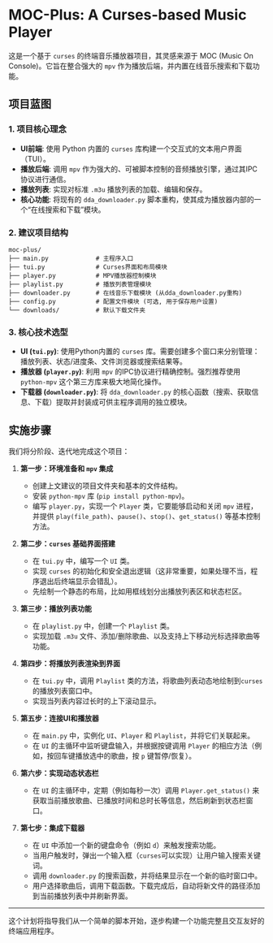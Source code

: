 # MOC-Plus: A Curses-based Music Player

这是一个基于 `curses` 的终端音乐播放器项目，其灵感来源于 MOC (Music On Console)。它旨在整合强大的 `mpv` 作为播放后端，并内置在线音乐搜索和下载功能。

## 项目蓝图

### 1. 项目核心理念
- **UI前端**: 使用 Python 内置的 `curses` 库构建一个交互式的文本用户界面（TUI）。
- **播放后端**: 调用 `mpv` 作为强大的、可被脚本控制的音频播放引擎，通过其IPC协议进行通信。
- **播放列表**: 实现对标准 `.m3u` 播放列表的加载、编辑和保存。
- **核心功能**: 将现有的 `dda_downloader.py` 脚本重构，使其成为播放器内部的一个“在线搜索和下载”模块。

### 2. 建议项目结构
```
moc-plus/
├── main.py             # 主程序入口
├── tui.py              # Curses界面和布局模块
├── player.py           # MPV播放器控制模块
├── playlist.py         # 播放列表管理模块
├── downloader.py       # 在线音乐下载模块 (从dda_downloader.py重构)
├── config.py           # 配置文件模块 (可选, 用于保存用户设置)
└── downloads/          # 默认下载文件夹
```

### 3. 核心技术选型
*   **UI (`tui.py`)**: 使用Python内置的 `curses` 库。需要创建多个窗口来分别管理：播放列表、状态/进度条、文件浏览器或搜索结果等。
*   **播放器 (`player.py`)**: 利用 `mpv` 的IPC协议进行精确控制。强烈推荐使用 `python-mpv` 这个第三方库来极大地简化操作。
*   **下载器 (`downloader.py`)**: 将 `dda_downloader.py` 的核心函数（搜索、获取信息、下载）提取并封装成可供主程序调用的独立模块。

## 实施步骤

我们将分阶段、迭代地完成这个项目：

1.  **第一步：环境准备和 `mpv` 集成**
    *   创建上文建议的项目文件夹和基本的文件结构。
    *   安装 `python-mpv` 库 (`pip install python-mpv`)。
    *   编写 `player.py`，实现一个 `Player` 类，它要能够启动和关闭 `mpv` 进程，并提供 `play(file_path)`、`pause()`、`stop()`、`get_status()` 等基本控制方法。

2.  **第二步：`curses` 基础界面搭建**
    *   在 `tui.py` 中，编写一个 `UI` 类。
    *   实现 `curses` 的初始化和安全退出逻辑（这非常重要，如果处理不当，程序退出后终端显示会错乱）。
    *   先绘制一个静态的布局，比如用框线划分出播放列表区和状态栏区。

3.  **第三步：播放列表功能**
    *   在 `playlist.py` 中，创建一个 `Playlist` 类。
    *   实现加载 `.m3u` 文件、添加/删除歌曲、以及支持上下移动光标选择歌曲等功能。

4.  **第四步：将播放列表渲染到界面**
    *   在 `tui.py` 中，调用 `Playlist` 类的方法，将歌曲列表动态地绘制到`curses`的播放列表窗口中。
    *   实现当列表内容过长时的上下滚动显示。

5.  **第五步：连接UI和播放器**
    *   在 `main.py` 中，实例化 `UI`、`Player` 和 `Playlist`，并将它们关联起来。
    *   在 `UI` 的主循环中监听键盘输入，并根据按键调用 `Player` 的相应方法（例如，按回车键播放选中的歌曲，按 `p` 键暂停/恢复）。

6.  **第六步：实现动态状态栏**
    *   在 `UI` 的主循环中，定期（例如每秒一次）调用 `Player.get_status()` 来获取当前播放歌曲、已播放时间和总时长等信息，然后刷新到状态栏窗口。

7.  **第七步：集成下载器**
    *   在 `UI` 中添加一个新的键盘命令（例如 `d`）来触发搜索功能。
    *   当用户触发时，弹出一个输入框（`curses`可以实现）让用户输入搜索关键词。
    *   调用 `downloader.py` 的搜索函数，并将结果显示在一个新的临时窗口中。
    *   用户选择歌曲后，调用下载函数。下载完成后，自动将新文件的路径添加到当前播放列表中并刷新界面。

---
这个计划将指导我们从一个简单的脚本开始，逐步构建一个功能完整且交互友好的终端应用程序。
